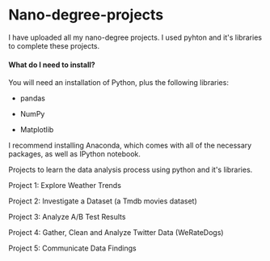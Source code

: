 # Nano-degree-projects
I have uploaded all my nano-degree projects. I used pyhton and it's libraries to complete these projects.

#### What do I need to install?
You will need an installation of Python, plus the following libraries:

* pandas

* NumPy

* Matplotlib

I recommend installing Anaconda, which comes with all of the necessary packages, as well as IPython notebook.

Projects to learn the data analysis process using python and it's libraries.

Project 1: Explore Weather Trends

Project 2: Investigate a Dataset (a Tmdb movies dataset)

Project 3: Analyze A/B Test Results

Project 4: Gather, Clean and Analyze Twitter Data (WeRateDogs)

Project 5: Communicate Data Findings
